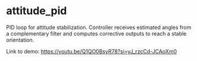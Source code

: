 # attitude_pid
PID loop for attitude stabilization. Controller receives estimated angles from a complementary filter and computes corrective outputs to reach a stable orientation. 

Link to demo: https://youtu.be/Q1QO0BsyR78?si=yJ_rzcCd-JCAoXm0
